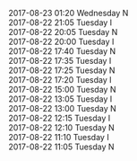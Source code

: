 2017-08-23 01:20 Wednesday  N  
2017-08-22 21:05 Tuesday  I  
2017-08-22 20:05 Tuesday  N  
2017-08-22 20:00 Tuesday  I  
2017-08-22 17:40 Tuesday  N  
2017-08-22 17:35 Tuesday  I  
2017-08-22 17:25 Tuesday  N  
2017-08-22 17:20 Tuesday  I  
2017-08-22 15:00 Tuesday  N  
2017-08-22 13:05 Tuesday  I  
2017-08-22 13:00 Tuesday  N  
2017-08-22 12:15 Tuesday  I  
2017-08-22 12:10 Tuesday  N  
2017-08-22 11:10 Tuesday  I  
2017-08-22 11:05 Tuesday  N  
